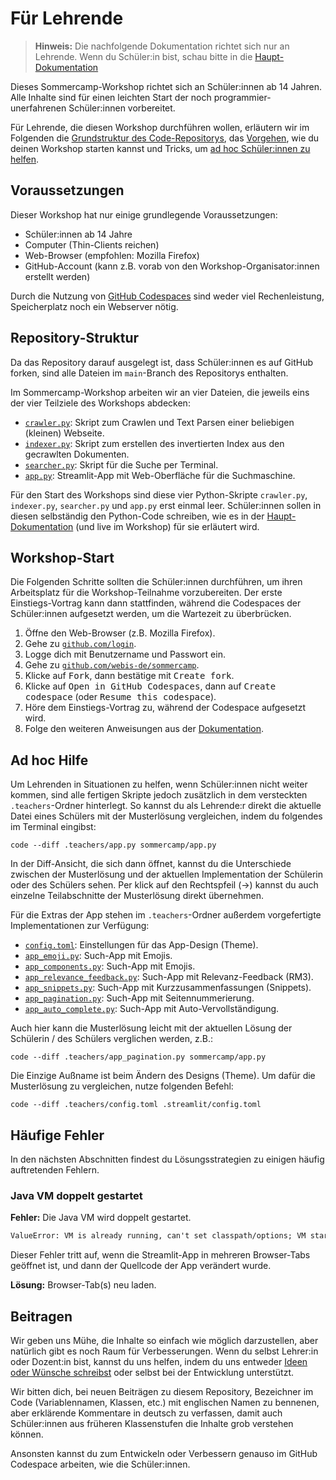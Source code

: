 # Für Lehrende

> **Hinweis:** Die nachfolgende Dokumentation richtet sich nur an Lehrende. Wenn du Schüler:in bist, schau bitte in die [Haupt-Dokumentation](../README.md)

Dieses Sommercamp-Workshop richtet sich an Schüler:innen ab 14 Jahren. Alle Inhalte sind für einen leichten Start der noch programmier-unerfahrenen Schüler:innen vorbereitet.

Für Lehrende, die diesen Workshop durchführen wollen, erläutern wir im Folgenden die [Grundstruktur des Code-Repositorys](#repository-struktur), das [Vorgehen](#workshop-start), wie du deinen Workshop starten kannst und Tricks, um [ad hoc Schüler:innen zu helfen](#ad-hoc-hilfe).

## Voraussetzungen

Dieser Workshop hat nur einige grundlegende Voraussetzungen:

- Schüler:innen ab 14 Jahre
- Computer (Thin-Clients reichen)
- Web-Browser (empfohlen: Mozilla Firefox)
- GitHub-Account (kann z.B. vorab von den Workshop-Organisator:innen erstellt werden)

Durch die Nutzung von [GitHub Codespaces](https://github.com/features/codespaces) sind weder viel Rechenleistung, Speicherplatz noch ein Webserver nötig.

## Repository-Struktur

Da das Repository darauf ausgelegt ist, dass Schüler:innen es auf GitHub forken, sind alle Dateien im `main`-Branch des Repositorys enthalten.

Im Sommercamp-Workshop arbeiten wir an vier Dateien, die jeweils eins der vier Teilziele des Workshops abdecken:

- [`crawler.py`](crawler.py): Skript zum Crawlen und Text Parsen einer beliebigen (kleinen) Webseite.
- [`indexer.py`](indexer.py): Skript zum erstellen des invertierten Index aus den gecrawlten Dokumenten.
- [`searcher.py`](searcher.py): Skript für die Suche per Terminal.
- [`app.py`](app.py): Streamlit-App mit Web-Oberfläche für die Suchmaschine.

Für den Start des Workshops sind diese vier Python-Skripte `crawler.py`, `indexer.py`, `searcher.py` und `app.py` erst einmal leer. Schüler:innen sollen in diesen selbständig den Python-Code schreiben, wie es in der [Haupt-Dokumentation](../README.md) (und live im Workshop) für sie erläutert wird.

## Workshop-Start

Die Folgenden Schritte sollten die Schüler:innen durchführen, um ihren Arbeitsplatz für die Workshop-Teilnahme vorzubereiten.
Der erste Einstiegs-Vortrag kann dann stattfinden, während die Codespaces der Schüler:innen aufgesetzt werden, um die Wartezeit zu überbrücken.

1. Öffne den Web-Browser (z.B. Mozilla Firefox).
2. Gehe zu [`github.com/login`](https://github.com/login).
3. Logge dich mit Benutzername und Passwort ein.
4. Gehe zu [`github.com/webis-de/sommercamp`](https://github.com/webis-de/sommercamp).
5. Klicke auf <kbd>Fork</kbd>, dann bestätige mit <kbd>Create fork</kbd>.
6. Klicke auf <kbd>Open in GitHub Codespaces</kbd>, dann auf <kbd>Create codespace</kbd> (oder <kbd>Resume this codespace</kbd>).
7. Höre dem Einstiegs-Vortrag zu, während der Codespace aufgesetzt wird.
8. Folge den weiteren Anweisungen aus der [Dokumentation](../README.md).

## Ad hoc Hilfe

Um Lehrenden in Situationen zu helfen, wenn Schüler:innen nicht weiter kommen, sind alle fertigen Skripte jedoch zusätzlich in dem versteckten `.teachers`-Ordner hinterlegt. So kannst du als Lehrende:r direkt die aktuelle Datei eines Schülers mit der Musterlösung vergleichen, indem du folgendes im Terminal eingibst:

```shell
code --diff .teachers/app.py sommercamp/app.py
```

In der Diff-Ansicht, die sich dann öffnet, kannst du die Unterschiede zwischen der Musterlösung und der aktuellen Implementation der Schülerin oder des Schülers sehen.
Per klick auf den Rechtspfeil (→) kannst du auch einzelne Teilabschnitte der Musterlösung direkt übernehmen.

Für die Extras der App stehen im `.teachers`-Ordner außerdem vorgefertigte Implementationen zur Verfügung:

- [`config.toml`](config.toml): Einstellungen für das App-Design (Theme).
- [`app_emoji.py`](app_emoji.py): Such-App mit Emojis.
- [`app_components.py`](app_components.py): Such-App mit Emojis.
- [`app_relevance_feedback.py`](app_relevance_feedback.py): Such-App mit Relevanz-Feedback (RM3).
- [`app_snippets.py`](app_snippets.py): Such-App mit Kurzzusammenfassungen (Snippets).
- [`app_pagination.py`](app_pagination.py): Such-App mit Seitennummerierung.
- [`app_auto_complete.py`](app_auto_complete.py): Such-App mit Auto-Vervollständigung.

Auch hier kann die Musterlösung leicht mit der aktuellen Lösung der Schülerin / des Schülers verglichen werden, z.B.:

```shell
code --diff .teachers/app_pagination.py sommercamp/app.py
```

Die Einzige Außname ist beim Ändern des Designs (Theme). Um dafür die Musterlösung zu vergleichen, nutze folgenden Befehl:

```shell
code --diff .teachers/config.toml .streamlit/config.toml
```

## Häufige Fehler

In den nächsten Abschnitten findest du Lösungsstrategien zu einigen häufig auftretenden Fehlern.

### Java VM doppelt gestartet

**Fehler:** Die Java VM wird doppelt gestartet.

```txt
ValueError: VM is already running, can't set classpath/options; VM started at  File "/usr/lib/python3.11/threading.py", line 1002, in _bootstrap
```

Dieser Fehler tritt auf, wenn die Streamlit-App in mehreren Browser-Tabs geöffnet ist, und dann der Quellcode der App verändert wurde.

**Lösung:** Browser-Tab(s) neu laden.

## Beitragen

Wir geben uns Mühe, die Inhalte so einfach wie möglich darzustellen, aber natürlich gibt es noch Raum für Verbesserungen. Wenn du selbst Lehrer:in oder Dozent:in bist, kannst du uns helfen, indem du uns entweder [Ideen oder Wünsche schreibst](https://github.com/webis-de/sommercamp/issues/new) oder selbst bei der Entwicklung unterstützt.

Wir bitten dich, bei neuen Beiträgen zu diesem Repository, Bezeichner im Code (Variablennamen, Klassen, etc.) mit englischen Namen zu bennenen, aber erklärende Kommentare in deutsch zu verfassen, damit auch Schüler:innen aus früheren Klassenstufen die Inhalte grob verstehen können.

Ansonsten kannst du zum Entwickeln oder Verbessern genauso im GitHub Codespace arbeiten, wie die Schüler:innen.
